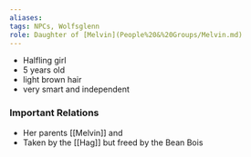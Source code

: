 ```yaml
---
aliases: 
tags: NPCs, Wolfsglenn
role: Daughter of [Melvin](People%20&%20Groups/Melvin.md)
---
```


- Halfling girl
- 5 years old
- light brown hair
- very smart and independent

### Important Relations
- Her parents [[Melvin]] and
- Taken by the [[Hag]] but freed by the Bean Bois
